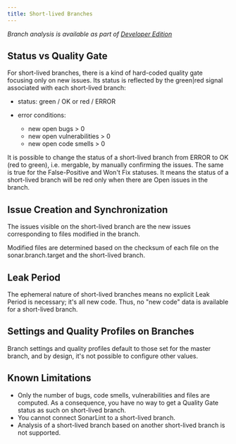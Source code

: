 ```yaml
---
title: Short-lived Branches
---
```


_Branch analysis is available as part of [Developer Edition](https://redirect.sonarsource.com/editions/developer.html)_

## Status vs Quality Gate

For short-lived branches, there is a kind of hard-coded quality gate focusing only on new issues. Its status is reflected by the green|red signal associated with each short-lived branch:

* status: green / OK or red / ERROR
* error conditions:

  * new open bugs > 0
  * new open vulnerabilities > 0
  * new open code smells > 0

It is possible to change the status of a short-lived branch from ERROR to OK (red to green), i.e. mergable, by manually confirming the issues. The same is true for the False-Positive and Won't Fix statuses.
It means the status of a short-lived branch will be red only when there are Open issues in the branch.

## Issue Creation and Synchronization

The issues visible on the short-lived branch are the new issues corresponding to files modified in the branch.

Modified files are determined based on the checksum of each file on the sonar.branch.target and the short-lived branch.

## Leak Period

The ephemeral nature of short-lived branches means no explicit Leak Period is necessary; it's all new code. Thus, no "new code" data is available for a short-lived branch.

## Settings and Quality Profiles on Branches

Branch settings and quality profiles default to those set for the master branch, and by design, it's not possible to configure other values.

## Known Limitations

* Only the number of bugs, code smells, vulnerabilities and files are computed. As a consequence, you have no way to get a Quality Gate status as such on short-lived branch.
* You cannot connect SonarLint to a short-lived branch.
* Analysis of a short-lived branch based on another short-lived branch is not supported.
